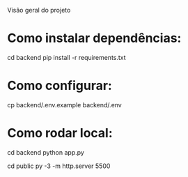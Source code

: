 Visão geral do projeto

# Como instalar dependências:
cd backend
pip install -r requirements.txt

# Como configurar:
cp backend/.env.example backend/.env
<!-- edite backend/.env com sua chave OPENAI_API_KEY -->

# Como rodar local:
<!-- # em uma aba -->
cd backend
python app.py
<!-- # em outra aba -->
cd public
py -3 -m http.server 5500

